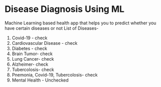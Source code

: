 # Disease Diagnosis Using ML
Machine Learning based health app that helps you to predict whether you have certain diseases or not
List of Diseases- 
1. Covid-19 - check
2. Cardiovascular Disease - check
3. Diabetes - check
4. Brain Tumor- check
5. Lung Cancer- check
6. Alzheimer- check
7. Tubercolosis- check
8. Pnemonia, Covid-19, Tubercolosis- check
9. Mental Health - Unchecked